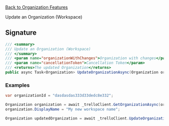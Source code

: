 [Back to Organization Features](TrelloClient#organization-features)

Update an Organization (Workspace)

## Signature
```cs
/// <summary>
/// Update an Organization (Workspace)
/// </summary>
/// <param name="organizationWithChanges">Organization with changes</param>
/// <param name="cancellationToken">Cancellation Token</param>
/// <returns>The updated Organization</returns>
public async Task<Organization> UpdateOrganizationAsync(Organization organizationWithChanges, CancellationToken cancellationToken = default) {...}
```
### Examples

```cs
var organizationId = "dasdasdas333d33dedc8e332";

Organization organization = await _trelloClient.GetOrganizationAsync(organizationId);
organization.DisplayName = "My new workspace name";

Organization updatedOrganization = await _trelloClient.UpdateOrganizationAsync(organization);
```